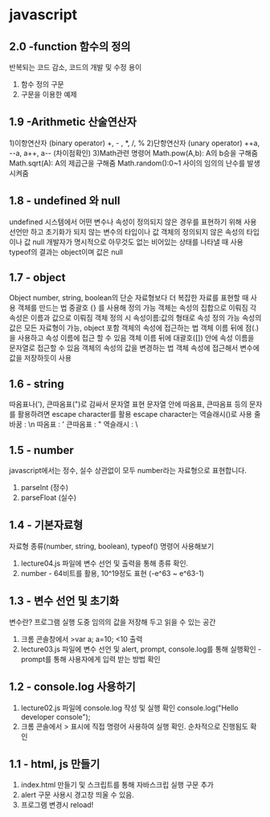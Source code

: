 # javascript

## 2.0 -function 함수의 정의
반복되는 코드 감소, 코드의 개발 및 수정 용이
1) 함수 정의 구문
2) 구문을 이용한 예제


## 1.9 -Arithmetic 산술연산자
1)이항연산자 (binary operator)
+, - , *, /, %
2)단항연산자 (unary operator)
++a, --a, a++, a-- (차이점확인)
3)Math관련 명령어
Math.pow(A,b): A의 b승을 구해줌
Math.sqrt(A): A의 제곱근을 구해줌
Math.random():0~1 사이의 임의의 난수를 발생시켜줌


## 1.8 - undefined 와 null
undefined
시스템에서 어떤 변수나 속성이 정의되지 않은 경우를 표현하기 위해 사용
선언만 하고 초기화가 되지 않는 변수의 타입이나 값
객체의 정의되지 않은 속성의 타입이나 값
null
개발자가 명시적으로 아무것도 없는 비어있는 상태를 나타낼 때 사용
typeof의 결과는 object이며 값은 null

## 1.7 - object
Object
number, string, boolean의 단순 자료형보다 더 복잡한 자료를 표현할 때 사용
객체를 만드는 법
중괄호 {} 를 사용해 정의 가능
객체는 속성의 집합으로 이뤄짐
각 속성은 이름과 값으로 이뤄짐
객체 정의 시 속성이름:값의 형태로 속성 정의 가능
속성의 값은 모든 자료형이 가능, object 포함
객체의 속성에 접근하는 법
객체 이름 뒤에 점(.)을 사용하고 속성 이름에 접근 할 수 있음
객체 이름 뒤에 대괄호([]) 안에 속성 이름을 문자열로 접근할 수 있음
객체의 속성의 값을 변경하는 법
객체 속성에 접근해서 변수에 값을 저장하듯이 사용

## 1.6 - string
따옴표나('), 큰따옴표(")로 감싸서 문자열 표현
문자열 안에 따옴표, 큰따옴표 등의 문자를 활용하려면 escape character를 활용
escape character는 역슬래시(\)로 사용
줄바꿈 : \n
따옴표 : \'
큰따옴표 : \"
역슬래시 : \\


## 1.5 - number
javascript에서는 정수, 실수 상관없이 모두 number라는 자료형으로 표현합니다.
1) parseInt (정수)
2) parseFloat (실수)



## 1.4 - 기본자료형
자료형 종류(number, string, boolean), typeof() 명령어 사용해보기
1) lecture04.js 파일에 변수 선언 및 출력을 통해 종류 확인.
2) number - 64비트를 활용, 10^19정도 표현 (-e^63 ~ e^63-1)

## 1.3 - 변수 선언 및 초기화
변수란? 프로그램 실행 도중 임의의 값을 저장해 두고 읽을 수 있는 공간
1) 크롬 콘솔창에서 >var a; a=10; <10 출력 
2) lecture03.js 파일에 변수 선언 및 alert, prompt, console.log를 통해 실행확인
-prompt를 통해 사용자에게 입력 받는 방법 확인


## 1.2 - console.log 사용하기
1) lecture02.js 파일에 console.log 작성 및 실행 확인
console.log("Hello developer console"); 
2) 크롬 콘솔에서 > 표시에 직접 명령어 사용하여 실행 확인.
순차적으로 진행됨도 확인


## 1.1 - html, js 만들기
1) index.html 만들기 및 스크립트를 통해 자바스크립 실행 구문 추가<script src="lecture01.js"></script>
2) alert 구문 사용시 경고창 띄울 수 있음.
3) 프로그램 변경시 reload!
